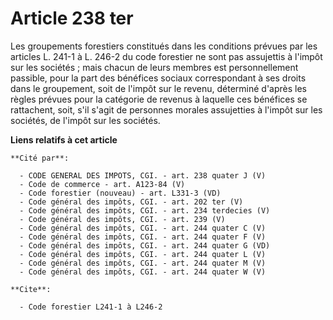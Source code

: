 # Article 238 ter

Les groupements forestiers constitués dans les conditions prévues par les articles L. 241-1 à L. 246-2 du code forestier ne
sont pas assujettis à l'impôt sur les sociétés ; mais chacun de leurs membres est personnellement passible, pour la part des
bénéfices sociaux correspondant à ses droits dans le groupement, soit de l'impôt sur le revenu, déterminé d'après les règles
prévues pour la catégorie de revenus à laquelle ces bénéfices se rattachent, soit, s'il s'agit de personnes morales
assujetties à l'impôt sur les sociétés, de l'impôt sur les sociétés.

**Liens relatifs à cet article**

	**Cité par**:

	  - CODE GENERAL DES IMPOTS, CGI. - art. 238 quater J (V)
	  - Code de commerce - art. A123-84 (V)
	  - Code forestier (nouveau) - art. L331-3 (VD)
	  - Code général des impôts, CGI. - art. 202 ter (V)
	  - Code général des impôts, CGI. - art. 234 terdecies (V)
	  - Code général des impôts, CGI. - art. 239 (V)
	  - Code général des impôts, CGI. - art. 244 quater C (V)
	  - Code général des impôts, CGI. - art. 244 quater F (V)
	  - Code général des impôts, CGI. - art. 244 quater G (VD)
	  - Code général des impôts, CGI. - art. 244 quater L (V)
	  - Code général des impôts, CGI. - art. 244 quater M (V)
	  - Code général des impôts, CGI. - art. 244 quater W (V)

	**Cite**:

	  - Code forestier L241-1 à L246-2
